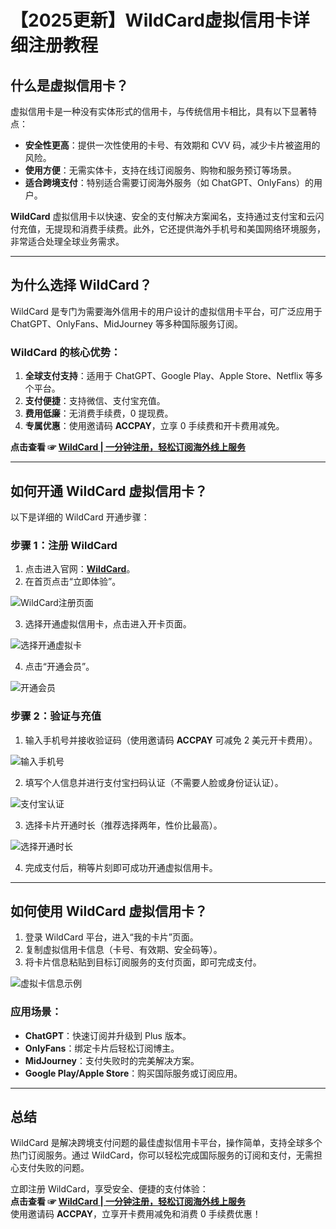 # 【2025更新】WildCard虚拟信用卡详细注册教程

## 什么是虚拟信用卡？

虚拟信用卡是一种没有实体形式的信用卡，与传统信用卡相比，具有以下显著特点：

- **安全性更高**：提供一次性使用的卡号、有效期和 CVV 码，减少卡片被盗用的风险。
- **使用方便**：无需实体卡，支持在线订阅服务、购物和服务预订等场景。
- **适合跨境支付**：特别适合需要订阅海外服务（如 ChatGPT、OnlyFans）的用户。

**WildCard** 虚拟信用卡以快速、安全的支付解决方案闻名，支持通过支付宝和云闪付充值，无提现和消费手续费。此外，它还提供海外手机号和美国网络环境服务，非常适合处理全球业务需求。

---

## 为什么选择 WildCard？

WildCard 是专门为需要海外信用卡的用户设计的虚拟信用卡平台，可广泛应用于 ChatGPT、OnlyFans、MidJourney 等多种国际服务订阅。

### WildCard 的核心优势：

1. **全球支付支持**：适用于 ChatGPT、Google Play、Apple Store、Netflix 等多个平台。
2. **支付便捷**：支持微信、支付宝充值。
3. **费用低廉**：无消费手续费，0 提现费。
4. **专属优惠**：使用邀请码 **ACCPAY**，立享 0 手续费和开卡费用减免。

**点击查看 ☞ [WildCard | 一分钟注册，轻松订阅海外线上服务](https://bit.ly/bewildcard)**

---

## 如何开通 WildCard 虚拟信用卡？

以下是详细的 WildCard 开通步骤：

### 步骤 1：注册 WildCard

1. 点击进入官网：**[WildCard](https://bit.ly/bewildcard)**。
2. 在首页点击“立即体验”。

![WildCard注册页面](https://open-ai-blog.oss-cn-nanjing.aliyuncs.com/img/202408081953711.png)

3. 选择开通虚拟信用卡，点击进入开卡页面。

![选择开通虚拟卡](https://open-ai-blog.oss-cn-nanjing.aliyuncs.com/img/202408081954309.png)

4. 点击“开通会员”。

![开通会员](https://open-ai-blog.oss-cn-nanjing.aliyuncs.com/img/202408081955377.png)

### 步骤 2：验证与充值

1. 输入手机号并接收验证码（使用邀请码 **ACCPAY** 可减免 2 美元开卡费用）。

![输入手机号](https://open-ai-blog.oss-cn-nanjing.aliyuncs.com/img/202408081956134.png)

2. 填写个人信息并进行支付宝扫码认证（不需要人脸或身份证认证）。

![支付宝认证](https://open-ai-blog.oss-cn-nanjing.aliyuncs.com/img/202408082004885.png)

3. 选择卡片开通时长（推荐选择两年，性价比最高）。

![选择开通时长](https://open-ai-blog.oss-cn-nanjing.aliyuncs.com/img/202408082000871.png)

4. 完成支付后，稍等片刻即可成功开通虚拟信用卡。

---

## 如何使用 WildCard 虚拟信用卡？

1. 登录 WildCard 平台，进入“我的卡片”页面。
2. 复制虚拟信用卡信息（卡号、有效期、安全码等）。
3. 将卡片信息粘贴到目标订阅服务的支付页面，即可完成支付。

![虚拟卡信息示例](https://open-ai-blog.oss-cn-nanjing.aliyuncs.com/img/202408082006344.png)

### 应用场景：

- **ChatGPT**：快速订阅并升级到 Plus 版本。
- **OnlyFans**：绑定卡片后轻松订阅博主。
- **MidJourney**：支付失败时的完美解决方案。
- **Google Play/Apple Store**：购买国际服务或订阅应用。

---

## 总结

WildCard 是解决跨境支付问题的最佳虚拟信用卡平台，操作简单，支持全球多个热门订阅服务。通过 WildCard，你可以轻松完成国际服务的订阅和支付，无需担心支付失败的问题。

立即注册 WildCard，享受安全、便捷的支付体验：  
**点击查看 ☞ [WildCard | 一分钟注册，轻松订阅海外线上服务](https://bit.ly/bewildcard)**  
使用邀请码 **ACCPAY**，立享开卡费用减免和消费 0 手续费优惠！
